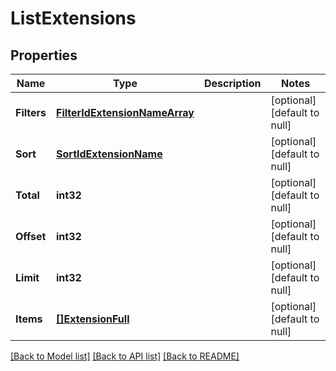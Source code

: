 # ListExtensions

## Properties
Name | Type | Description | Notes
------------ | ------------- | ------------- | -------------
**Filters** | [**FilterIdExtensionNameArray**](FilterIdExtensionNameArray.md) |  | [optional] [default to null]
**Sort** | [**SortIdExtensionName**](SortIdExtensionName.md) |  | [optional] [default to null]
**Total** | **int32** |  | [optional] [default to null]
**Offset** | **int32** |  | [optional] [default to null]
**Limit** | **int32** |  | [optional] [default to null]
**Items** | [**[]ExtensionFull**](ExtensionFull.md) |  | [optional] [default to null]

[[Back to Model list]](../README.md#documentation-for-models) [[Back to API list]](../README.md#documentation-for-api-endpoints) [[Back to README]](../README.md)


